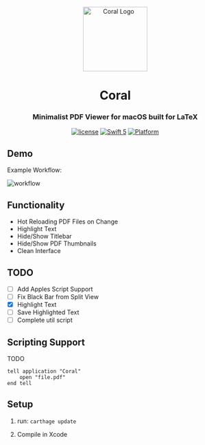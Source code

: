 <div align="center">
    <br />
    <img src="./etc/logo512.png" alt="Coral Logo" width="150"/>
    <h1>Coral</h1>
    <h3>Minimalist PDF Viewer for macOS built for LaTeX</h3>
</div>

<div align="center">

[![license](https://img.shields.io/badge/license-MIT-brightgreen.svg)](https://github.com/konstfish/Coral/blob/master/LICENSE)
[![Swift 5](https://img.shields.io/badge/swift-5-orange.svg?style=flat)](https://github.com/apple/swift)
[![Platform](http://img.shields.io/badge/platform-macOS-red.svg?style=flat)](https://developer.apple.com/macos/)

</div>

## Demo

Example Workflow:

![workflow](etc/screenshots/demo.gif)

## Functionality

 - Hot Reloading PDF Files on Change
 - Highlight Text
 - Hide/Show Titlebar
 - Hide/Show PDF Thumbnails
 - Clean Interface

## TODO

 - [ ] Add Apples Script Support
 - [ ] Fix Black Bar from Split View
 - [x] Highlight Text
 - [ ] Save Highlighted Text
 - [ ] Complete util script

## Scripting Support

TODO

```applescript
tell application "Coral"
    open "file.pdf"
end tell
```

## Setup

1. run: `carthage update`

2. Compile in Xcode
